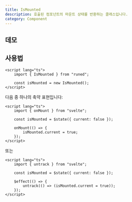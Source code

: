 ```yaml
---
title: IsMounted
description: 호출된 컴포넌트의 마운트 상태를 반환하는 클래스입니다.
category: Component
---
```


<script>
import Demo from '$lib/components/demos/is-mounted.svelte';
</script>

## 데모

<Demo />

## 사용법

```svelte
<script lang="ts">
	import { IsMounted } from "runed";

	const isMounted = new IsMounted();
</script>
```

다음 중 하나의 축약 표현입니다:

```svelte
<script lang="ts">
	import { onMount } from "svelte";

	const isMounted = $state({ current: false });

	onMount(() => {
		isMounted.current = true;
	});
</script>
```

또는

```svelte
<script lang="ts">
	import { untrack } from "svelte";

	const isMounted = $state({ current: false });

	$effect(() => {
		untrack(() => (isMounted.current = true));
	});
</script>
```
